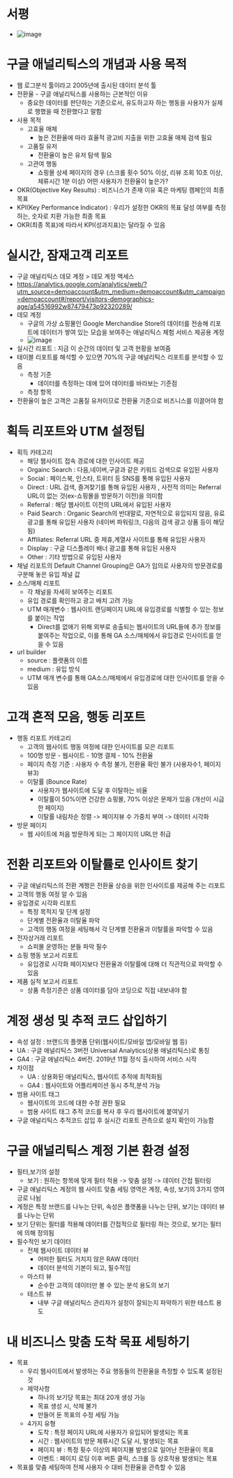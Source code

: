 # 서평 
- ![image](https://user-images.githubusercontent.com/47103479/205646646-ca535a2f-ebd5-4db0-b506-1b41c39b1a95.png)

# 구글 애널리틱스의 개념과 사용 목적 
- 웹 로그분석 툴이라고 2005년에 출시된 데이터 분석 툴 
- 전환율 - 구글 애널리틱스를 사용하는 근본적인 이유
  - 중요한 데이터를 판단하는 기준으로서, 유도하고자 하는 행동을 사용자가 실제로 행했을 때 전환했다고 말함 
- 사용 목적
  - 고효율 매체
    - 높은 전환율에 따라 효율적 광고비 지출을 위한 고효율 매체 검색 필요 
  - 고품질 유저
    - 전환율이 높은 유저 탐색 필요 
  - 고관여 행동 
    - 쇼핑몰 상세 페이지의 경우 (스크롤 횟수 50% 이상, 리뷰 조회 10초 이상, 체류시간 1분 이상) 어떤 사용자가 전환율이 높은가? 
- OKR(Objective Key Results) : 비즈니스가 존재 이유 혹은 마케팅 캠페인의 최종 목표 
- KPI(Key Performance Indicator) : 우리가 설정한 OKR의 목표 달성 여부를 측정하는, 숫자로 치환 가능한 최종 목표
- OKR(최종 목표)에 따라서 KPI(성과지표)는 달라질 수 있음 

# 실시간, 잠재고객 리포트 
- 구글 애널리틱스 데모 계정 > 데모 계정 액세스 
- https://analytics.google.com/analytics/web/?utm_source=demoaccount&utm_medium=demoaccount&utm_campaign=demoaccount#/report/visitors-demographics-age/a54516992w87479473p92320289/
- 데모 계정 
  - 구글의 가상 쇼핑몰인 Google Merchandise Store의 데이터를 전송해 리포트에 데이터가 쌓여 있는 모습을 보여주는 애널리틱스 체험 서비스 제공용 계정
  - ![image](https://user-images.githubusercontent.com/47103479/205646070-5a96ee02-7054-4918-b789-7339b062af1b.png)
- 실시간 리포트 : 지금 이 순간의 데이터 및 고객 현황을 보여줌 
- 테이블 리포트를 해석할 수 있으면 70%의 구글 애널리틱스 리포트를 분석할 수 있음 
  - 측정 기준
    - 데이터를 측정하는 데에 있어 데이터를 바라보는 기준점 
  - 측정 항목 
- 전환율이 높은 고객은 고품질 유저이므로 전환율 기준으로 비즈니스를 이끌어야 함 

# 획득 리포트와 UTM 설정팁 
- 획득 카테고리
  - 해당 웹사이트 접속 경로에 대한 인사이트 제공 
  - Orgainc Search : 다음,네이버,구글과 같은 키워드 검색으로 유입된 사용자 
  - Social : 페이스북, 인스타, 트위터 등 SNS를 통해 유입된 사용자 
  - Direct : URL 검색, 즐겨찾기를 통해 유입된 사용자 , 사전적 의미는 Referral URL이 없는 것(ex-쇼핑몰을 방문하기 이전)을 의미함 
  - Referral : 해당 웹사이트 이전의 URL에서 유입된 사용자 
  - Paid Search : Organic Search의 반대말로, 자연적으로 유입되지 않음, 유료 광고를 통해 유입된 사용자 (네이버 파워링크, 다음의 검색 광고 상품 등이 해당됨) 
  - Affiliates: Referral URL 중 제휴,계열사 사이트를 통해 유입된 사용자 
  - Display : 구글 디스플레이 배너 광고를 통해 유입된 사용자 
  - Other : 기타 방법으로 유입된 사용자 
- 채널 리포트의 Default Channel Grouping은 GA가 임의로 사용자의 방문경로를 구분해 놓은 유입 채널 값 
- 소스/매체 리포트 
  - 각 채널을 자세히 보여주는 리포트 
  - 유입 경로를 확인하고 광고 배치 고려 가능 
  - UTM 매개변수 : 웹사이트 랜딩페이지 URL에 유입경로를 식별할 수 있는 정보를 붙이는 작업 
    - Direct를 없애기 위해 외부로 송출되는 웹사이트의 URL들에 추가 정보를 붙여주는 작업으로, 이를 통해 GA 소스/매체에서 유입경로 인사이트를 얻을 수 있음 
- url builder 
  - source : 플랫폼의 이름
  - medium : 유입 방식 
  - UTM 매개 변수를 통해 GA소스/매체에서 유입경로에 대한 인사이트를 얻을 수 있음 

# 고객 흔적 모음, 행동 리포트
- 행동 리포트 카테고리 
  - 고객의 웹사이트 행동 여정에 대한 인사이트를 모은 리포트 
  - 100명 방문 - 웹사이트 - 10명 결제 - 10% 전환율 
  - 페이지 측정 기준 : 사용자 수 측정 불가, 전환율 확인 불가 (사용자수1, 페이지 뷰3) 
  - 이탈률 (Bounce Rate)
    - 사용자가 웹사이트에 도달 후 이탈하는 비율 
    - 이탈률이 50%이면 건강한 쇼핑몰, 70% 이상은 문제가 있음 (개선이 시급한 페이지) 
    - 이탈률 내림차순 정렬 -> 페이지뷰 수 가중치 부여 -> 데이터 시각화 
- 방문 페이지
  - 웹 사이트에 처음 방문하게 되는 그 페이지의 URL만 취급 

# 전환 리포트와 이탈률로 인사이트 찾기 
- 구글 애널리틱스의 전환 계쩡은 전환율 상승을 위한 인사이트를 제공해 주는 리포트 
- 고객의 행동 여정 알 수 있음 
- 유입경로 시각화 리포트
  - 특정 목적지 및 단계 설정 
  - 단계별 전환율과 이탈율 파악 
  - 고객의 행동 여정을 세팅해서 각 단계별 전환율과 이탈률을 파악할 수 있음 
- 전자상거래 리포트 
  - 쇼피몰 운영하는 분들 파악 필수 
- 쇼핑 행동 보고서 리포트
  - 유입경로 시각화 페이지보다 전환율과 이탈률에 대해 더 직관적으로 파악할 수 있음 
- 제품 실적 보고서 리포트 
  - 상품 측정기준은 상품 데이터를 담아 코딩으로 직접 내보내야 함 

# 계정 생성 및 추적 코드 삽입하기 
- 속성 설정 : 브랜드의 플랫폼 단위(웹사이트/모바일 앱/모바일 웹 등) 
- UA : 구글 애널리틱스 3버전 Universal Analytics(상용 애널리틱스)로 통칭 
- GA4 : 구글 애널리틱스 4버전. 2019년 11월 정식 출시하여 서비스 시작 
- 차이점 
  - UA : 상용화된 애널리틱스, 웹사이트 추적에 최적화됨 
  - GA4 : 웹사이트와 어플리케이션 동시 추적,분석 가능 
- 범용 사이트 태그 
  - 웹사이트의 코드에 대한 수정 권한 필요
  - 범용 사이트 태그 추적 코드를 복사 후 우리 웹사이트에 붙여넣기 
- 구글 애널리틱스 추적코드 삽입 후 실시간 리포트 관측으로 설치 확인이 가능함 

# 구글 애널리틱스 계정 기본 환경 설정 
- 필터,보기의 설정
  - 보기 : 원하는 항목에 맞게 필터 적용 -> 맞춤 설정 -> 데이터 간접 필터링  
- 구글 애널리틱스 계정의 웹 사이트 맞춤 세팅 영역은 계정, 속성, 보기의 3가지 영여긍로 나뉨 
- 계정은 특정 브랜드를 나누는 단위, 속성은 플랫폼을 나누는 단위, 보기는 데이터 뷰를 나누는 단위 
- 보기 단위는 필터를 적용해 데이터를 간접적으로 필터링 하는 것으로, 보기는 필터에 의해 정의됨 
- 필수적인 보기 데이터
  - 전체 웹사이트 데이터 뷰 
    - 어떠한 필터도 거치지 않은 RAW 데이터 
    - 데이터 분석의 기본이 되고, 필수적임 
  - 마스터 뷰 
    - 순수한 고객의 데이터만 볼 수 있는 분석 용도의 보기 
  - 테스트 뷰 
    - 내부 구글 애널리틱스 관리자가 설정이 잘되는지 파악하기 위한 테스트 용도 

# 내 비즈니스 맞춤 도착 목표 세팅하기 
- 목표
  - 우리 웹사이트에서 발생하는 주요 행동들의 전환율을 측정할 수 있도록 설정된 것 
  - 제약사항
    - 하나의 보기당 목표는 최대 20개 생성 가능
    - 목표 생성 시, 삭제 불가 
    - 만들어 둔 목표의 수정 세팅 가능 
  - 4가지 유형
    - 도착 : 특정 페이지 URL에 사용자가 유입되어 발생되는 목표 
    - 시간 : 웹사이트의 방문 체류시간 도달 시, 발생되는 목표 
    - 페이지 뷰 : 특정 횟수 이상의 페이지뷸 발생으로 일어난 전환율이 목표 
    - 이벤트 : 페이지 로딩 이후 버튼 클릭, 스크롤 등 상호작용 발생되는 목표 
- 목표를 맞춤 세팅하여 전체 사용자 수 대비 전환율을 관측할 수 있음 
